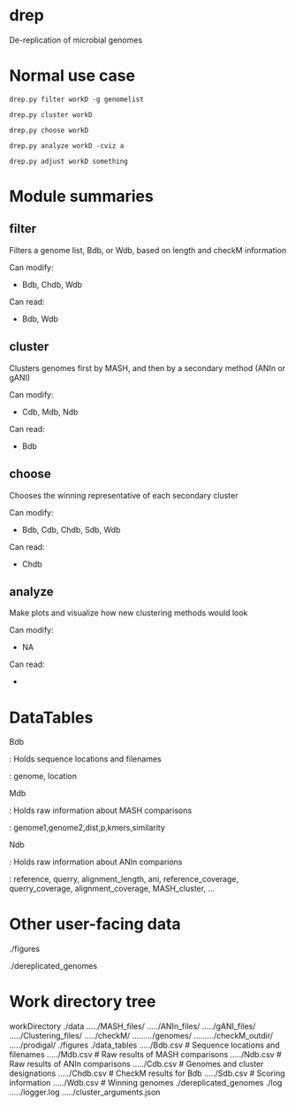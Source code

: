 # drep
De-replication of microbial genomes

# Normal use case

```
drep.py filter workD -g genomelist

drep.py cluster workD

drep.py choose workD

drep.py analyze workD -cviz a

drep.py adjust workD something
```

# Module summaries

## filter

Filters a genome list, Bdb, or Wdb, based on length and checkM information

Can modify:

- Bdb, Chdb, Wdb

Can read:

- Bdb, Wdb

## cluster

Clusters genomes first by MASH, and then by a secondary method (ANIn or gANI)

Can modify:

- Cdb, Mdb, Ndb

Can read:

-  Bdb

## choose

Chooses the winning representative of each secondary cluster

Can modify:

- Bdb, Cdb, Chdb, Sdb, Wdb

Can read:

- Chdb 

## analyze

Make plots and visualize how new clustering methods would look

Can modify:

- NA

Can read:

-

# DataTables

Bdb

:   Holds sequence locations and filenames

:   genome, location

Mdb

:   Holds raw information about MASH comparisons

:   genome1,genome2,dist,p,kmers,similarity

Ndb

:   Holds raw information about ANIn comparions

:   reference, querry, alignment_length, ani, reference_coverage, querry_coverage, alignment_coverage, MASH_cluster, ...

# Other user-facing data

./figures

./dereplicated_genomes

# Work directory tree

workDirectory
./data
...../MASH_files/
...../ANIn_files/
...../gANI_files/
...../Clustering_files/
...../checkM/
........./genomes/
........./checkM_outdir/
...../prodigal/
./figures
./data_tables
...../Bdb.csv  # Sequence locations and filenames
...../Mdb.csv  # Raw results of MASH comparisons
...../Ndb.csv  # Raw results of ANIn comparisons
...../Cdb.csv  # Genomes and cluster designations
...../Chdb.csv # CheckM results for Bdb
...../Sdb.csv  # Scoring information
...../Wdb.csv  # Winning genomes
./dereplicated_genomes
./log
...../logger.log
...../cluster_arguments.json
